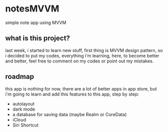 # notesMVVM
simple note app using MVVM

## what is this project?
last week, i started to learn new stuff, first thing is MVVM design pattern, so i decided to put my codes, everything i'm learning, here, to become better and better, feel free to comment on my codes or point out my mistakes.


## roadmap
this app is nothing for now, there are a lot of better apps in app store, but i'm going to learn and add this features to this app, step by step:

* autolayout
* dark mode
* a database for saving data (maybe Realm or CoreData)
* iCloud
* Siri Shortcut
